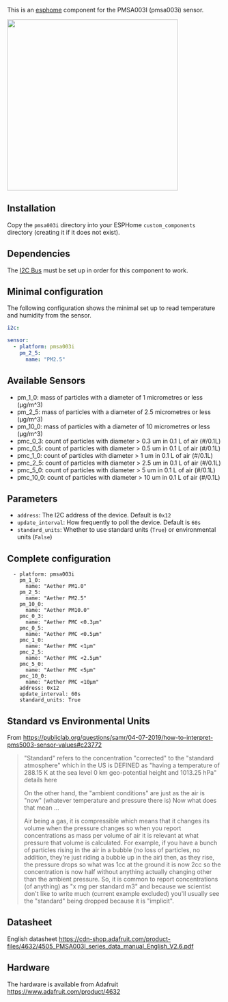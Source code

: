 This is an [esphome](https://esphome.io) component for the PMSA003I (pmsa003i) sensor.

[<img src="https://cdn-shop.adafruit.com/970x728/4632-10.jpg" width="400px">](https://www.adafruit.com/products/3686)

## Installation
Copy the `pmsa003i` directory into your ESPHome `custom_components` directory (creating it if it does not exist).

## Dependencies
The [I2C Bus](https://esphome.io/components/i2c.html#i2c) must be set up in order for this component to work.

## Minimal configuration
The following configuration shows the minimal set up to read temperature and humidity from the sensor.
```yaml
i2c:

sensor:
  - platform: pmsa003i
    pm_2_5:
      name: "PM2.5"
```

## Available Sensors

- pm_1_0:  mass of particles with a diameter of 1 micrometres or less (μg/m^3)
- pm_2_5: mass of particles with a diameter of 2.5 micrometres or less (μg/m^3)
- pm_10_0: mass of particles with a diameter of 10 micrometres or less (μg/m^3)
- pmc_0_3: count of particles with diameter > 0.3 um in 0.1 L of air (#/0.1L)
- pmc_0_5: count of particles with diameter > 0.5 um in 0.1 L of air (#/0.1L)
- pmc_1_0: count of particles with diameter > 1 um in 0.1 L of air (#/0.1L)
- pmc_2_5: count of particles with diameter > 2.5 um in 0.1 L of air (#/0.1L)
- pmc_5_0: count of particles with diameter > 5 um in 0.1 L of air (#/0.1L)
- pmc_10_0: count of particles with diameter > 10 um in 0.1 L of air (#/0.1L)

## Parameters

- `address`: The I2C address of the device. Default is `0x12`
- `update_interval`: How frequently to poll the device. Default is `60s`
- `standard_units`: Whether to use standard units (`True`) or environmental units (`False`)

## Complete configuration

```
  - platform: pmsa003i
    pm_1_0:
      name: "Aether PM1.0"
    pm_2_5:
      name: "Aether PM2.5"
    pm_10_0:
      name: "Aether PM10.0"
    pmc_0_3:
      name: "Aether PMC <0.3µm"
    pmc_0_5:
      name: "Aether PMC <0.5µm"
    pmc_1_0:
      name: "Aether PMC <1µm"
    pmc_2_5:
      name: "Aether PMC <2.5µm"
    pmc_5_0:
      name: "Aether PMC <5µm"
    pmc_10_0:
      name: "Aether PMC <10µm"
    address: 0x12
    update_interval: 60s
    standard_units: True
```

## Standard vs Environmental Units

From https://publiclab.org/questions/samr/04-07-2019/how-to-interpret-pms5003-sensor-values#c23772

> "Standard" refers to the concentration "corrected" to the "standard atmosphere" which in the US is DEFINED as "having a temperature of 288.15 K at the sea level 0 km geo-potential height and 1013.25 hPa" details here
>
> On the other hand, the "ambient conditions" are just as the air is "now" (whatever temperature and pressure there is) Now what does that mean ...
>
> Air being a gas, it is compressible which means that it changes its volume when the pressure changes so when you report concentrations as mass per volume of air it is relevant at what pressure that volume is calculated. For example, if you have a bunch of particles rising in the air in a bubble (no loss of particles, no addition, they're just riding a bubble up in the air) then, as they rise, the pressure drops so what was 1cc at the ground it is now 2cc so the concentration is now half without anything actually changing other than the ambient pressure. So, it is common to report concentrations (of anything) as "x mg per standard m3" and because we scientist don't like to write much (current example excluded) you'll usually see the "standard" being dropped because it is "implicit".

## Datasheet

English datasheet https://cdn-shop.adafruit.com/product-files/4632/4505_PMSA003I_series_data_manual_English_V2.6.pdf

## Hardware

The hardware is available from Adafruit https://www.adafruit.com/product/4632


